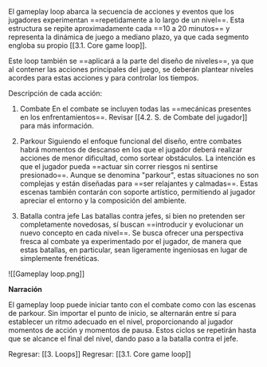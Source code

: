 
El gameplay loop abarca la secuencia de acciones y eventos que los jugadores experimentan ==repetidamente a lo largo de un nivel==. Esta estructura se repite aproximadamente cada ==10 a 20 minutos== y representa la dinámica de juego a mediano plazo, ya que cada segmento engloba su propio [[3.1. Core game loop]].

Este loop también se ==aplicará a la parte del diseño de niveles==, ya que al contener las acciones principales del juego, se deberán plantear niveles acordes para estas acciones y para controlar los tiempos.

Descripción de cada acción:

1. Combate
En el combate se incluyen todas las ==mecánicas presentes en los enfrentamientos==. Revisar [[4.2. S. de Combate del jugador]] para más información.

2. Parkour
Siguiendo el enfoque funcional del diseño, entre combates habrá momentos de descanso en los que el jugador deberá realizar acciones de menor dificultad, como sortear obstáculos. La intención es que el jugador pueda ==actuar sin correr riesgos ni sentirse presionado==. Aunque se denomina "parkour", estas situaciones no son complejas y están diseñadas para ==ser relajantes y calmadas==. Estas escenas también contarán con soporte artístico, permitiendo al jugador apreciar el entorno y la composición del ambiente.

3. Batalla contra jefe
Las batallas contra jefes, si bien no pretenden ser completamente novedosas, sí buscan ==introducir y evolucionar un nuevo concepto en cada nivel==. Se busca ofrecer una perspectiva fresca al combate ya experimentado por el jugador, de manera que estas batallas, en particular, sean ligeramente ingeniosas en lugar de simplemente frenéticas.


![[Gameplay loop.png]]

**Narración**

El gameplay loop puede iniciar tanto con el combate como con las escenas de parkour. Sin importar el punto de inicio, se alternarán entre sí para establecer un ritmo adecuado en el nivel, proporcionando al jugador momentos de acción y momentos de pausa. Estos ciclos se repetirán hasta que se alcance el final del nivel, dando paso a la batalla contra el jefe.


Regresar: [[3. Loops]]
Regresar: [[3.1. Core game loop]]